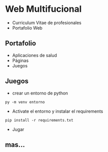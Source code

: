 # Web Multifucional

- Curriculum Vitae de profesionales 
- Portafolio Web

## Portafolio
- Aplicaciones de salud 
- Páginas
- Juegos


## Juegos
- crear un entorno de python 
```
py -m venv entorno
```

- Activate el entorno y instalar el requirements
```
pip install -r requirements.txt
```
- Jugar

## mas...